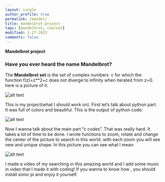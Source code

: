 ```yaml
---
layout: single
author_profile: true
permalink: /mandel/
title: mandelbrot project
tags: [mandelbrot, courses]
modified: 1-27-2023
comments: false
---
```





**Mandelbrot project**

### Have you ever heard the name Mandelbrot?
The **Mandelbrot set** is the set of complex numbers  c for which the function f(z)=z**2+c does not diverge to infinity when iterated from z=0. 
here is a picture of it:

![alt text](../assets/images/mandel.png "Mandelbrot Picture")

This is my project(what I should work on).
First let’s talk about python part. It was full of colors and beautiful.
This is the output of python code:

![alt text](../assets/images/python.jpg "pyhton Picture")

Now I wanna talk about the main part ”c codes”. That was really hard. It takes a lot of time to be done. I wrote functions to zoom, rotate and change the center of the picture to search in this world.
with each zoom you will  see new and unique shape. In this picture you can see what I mean:

![alt text](../assets/images/00089.bmp "zoom Picture")

I made a video of my searching in this amazing world and I add some music in video that I made it with coding!
If you wanna to know how , you should install sonic pi and enjoy it yourself.